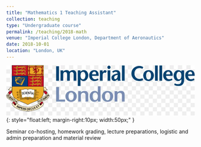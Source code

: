 ```yaml
---
title: "Mathematics 1 Teaching Assistant"
collection: teaching
type: "Undergraduate course"
permalink: /teaching/2018-math
venue: "Imperial College London, Department of Aeronautics"
date: 2018-10-01
location: "London, UK"
---
```


![University Logo](/assets/img/icons/icl_logo.png){: style="float:left; margin-right:10px; width:50px;" }

Seminar co-hosting, homework grading, lecture preparations, logistic and admin preparation and material review
